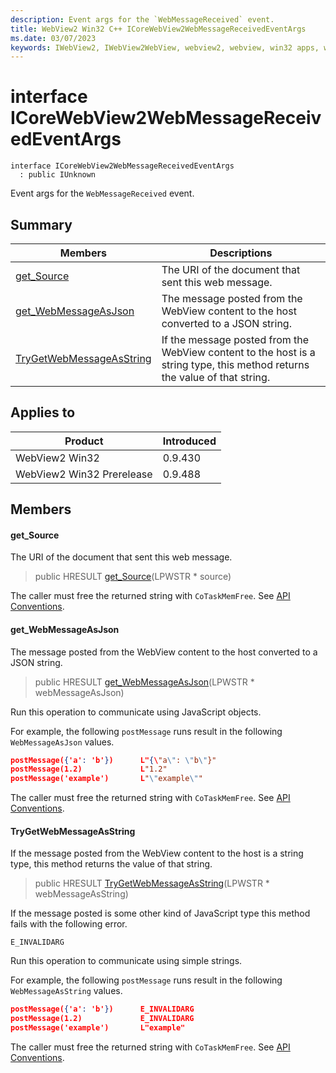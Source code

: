 ```yaml
---
description: Event args for the `WebMessageReceived` event.
title: WebView2 Win32 C++ ICoreWebView2WebMessageReceivedEventArgs
ms.date: 03/07/2023
keywords: IWebView2, IWebView2WebView, webview2, webview, win32 apps, win32, edge, ICoreWebView2, ICoreWebView2Controller, browser control, edge html, ICoreWebView2WebMessageReceivedEventArgs
---
```


# interface ICoreWebView2WebMessageReceivedEventArgs

```
interface ICoreWebView2WebMessageReceivedEventArgs
  : public IUnknown
```

Event args for the `WebMessageReceived` event.

## Summary

 Members                        | Descriptions
--------------------------------|---------------------------------------------
[get_Source](#get_source) | The URI of the document that sent this web message.
[get_WebMessageAsJson](#get_webmessageasjson) | The message posted from the WebView content to the host converted to a JSON string.
[TryGetWebMessageAsString](#trygetwebmessageasstring) | If the message posted from the WebView content to the host is a string type, this method returns the value of that string.

## Applies to

Product                         | Introduced
--------------------------------|---------------------------------------------
WebView2 Win32            |    0.9.430
WebView2 Win32 Prerelease |    0.9.488

## Members

#### get_Source

The URI of the document that sent this web message.

> public HRESULT [get_Source](#get_source)(LPWSTR * source)

The caller must free the returned string with `CoTaskMemFree`. See [API Conventions](/microsoft-edge/webview2/concepts/win32-api-conventions#strings).

#### get_WebMessageAsJson

The message posted from the WebView content to the host converted to a JSON string.

> public HRESULT [get_WebMessageAsJson](#get_webmessageasjson)(LPWSTR * webMessageAsJson)

Run this operation to communicate using JavaScript objects.

For example, the following `postMessage` runs result in the following `WebMessageAsJson` values.

```json
postMessage({'a': 'b'})      L"{\"a\": \"b\"}"
postMessage(1.2)             L"1.2"
postMessage('example')       L"\"example\""
```

The caller must free the returned string with `CoTaskMemFree`. See [API Conventions](/microsoft-edge/webview2/concepts/win32-api-conventions#strings).

#### TryGetWebMessageAsString

If the message posted from the WebView content to the host is a string type, this method returns the value of that string.

> public HRESULT [TryGetWebMessageAsString](#trygetwebmessageasstring)(LPWSTR * webMessageAsString)

If the message posted is some other kind of JavaScript type this method fails with the following error.

```text
E_INVALIDARG
```

Run this operation to communicate using simple strings.

For example, the following `postMessage` runs result in the following `WebMessageAsString` values.

```json
postMessage({'a': 'b'})      E_INVALIDARG
postMessage(1.2)             E_INVALIDARG
postMessage('example')       L"example"
```

The caller must free the returned string with `CoTaskMemFree`. See [API Conventions](/microsoft-edge/webview2/concepts/win32-api-conventions#strings).

